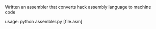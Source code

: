 Written an assembler that converts hack assembly language to machine code

usage: python assembler.py [file.asm]
